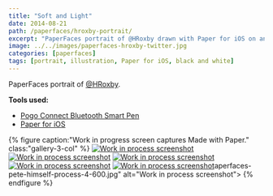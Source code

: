 ```yaml
---
title: "Soft and Light"
date: 2014-08-21
path: /paperfaces/hroxby-portrait/
excerpt: "PaperFaces portrait of @HRoxby drawn with Paper for iOS on an iPad."
image: ../../images/paperfaces-hroxby-twitter.jpg
categories: [paperfaces]
tags: [portrait, illustration, Paper for iOS, black and white]
---
```


PaperFaces portrait of [@HRoxby](https://twitter.com/HRoxby).

**Tools used:**

- [Pogo Connect Bluetooth Smart Pen](https://www.amazon.com/gp/product/B009K448L4/ref=as_li_ss_tl?ie=UTF8&camp=1789&creative=390957&creativeASIN=B009K448L4&linkCode=as2&tag=mademist-20)
- [Paper for iOS](https://paper.bywetransfer.com/)

{% figure caption:"Work in progress screen captures Made with Paper." class:"gallery-3-col" %}
[![Work in process screenshot](../../images/paperfaces-hroxby-process-1-600.jpg)](../../images/paperfaces-hroxby-process-1-lg.jpg) [![Work in process screenshot](../../images/paperfaces-hroxby-process-2-600.jpg)](../../images/paperfaces-hroxby-process-2-lg.jpg) [![Work in process screenshot](../../images/paperfaces-hroxby-process-3-600.jpg)](../../images/paperfaces-hroxby-process-3-lg.jpg) [![Work in process screenshot](../../images/paperfaces-hroxby-process-4-600.jpg)](../../images/paperfaces-hroxby-process-4-lg.jpg) [![Work in process screenshot](../../images/paperfaces-hroxby-process-5-600.jpg)](../../images/paperfaces-hroxby-process-5-lg.jpg)aperfaces-pete-himself-process-4-600.jpg" alt="Work in process screenshot">
{% endfigure %}

